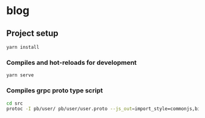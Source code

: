# blog

## Project setup
```
yarn install
```

### Compiles and hot-reloads for development
```
yarn serve
```

### Compiles grpc proto type script

```sh
cd src
protoc -I pb/user/ pb/user/user.proto --js_out=import_style=commonjs,binary:pb/user --grpc-web_out=import_style=typescript,mode=grpcwebtext:pb/user

```
